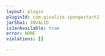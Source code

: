 ```yaml
---
layout: plugin
pluginId: com.qixalite.spongestart2
jarSha1: INVALID
isJarAvailable: true
error: NONE
violations: []

---
```

